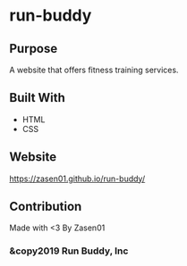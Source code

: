 # run-buddy

## Purpose 
A website that offers fitness training services.

## Built With
* HTML
* CSS

## Website 
https://zasen01.github.io/run-buddy/

## Contribution
Made with <3 By Zasen01

### &copy2019  Run Buddy, Inc

